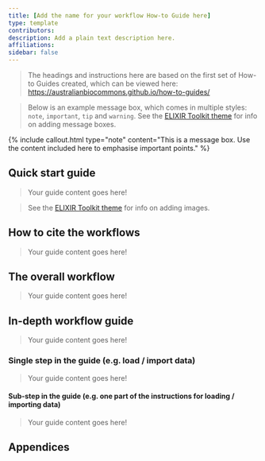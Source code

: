 ```yaml
---
title: [Add the name for your workflow How-to Guide here]
type: template
contributors: 
description: Add a plain text description here.
affiliations: 
sidebar: false
---
```


> The headings and instructions here are based on the first set of How-to Guides created, which can be viewed here: https://australianbiocommons.github.io/how-to-guides/

> Below is an example message box, which comes in multiple styles: `note`, `important`, `tip` and `warning`.
> See the [ELIXIR Toolkit theme](https://elixir-belgium.github.io/elixir-toolkit-theme/markdown_cheat_sheet#message-boxes) for info on adding message boxes.

{% include callout.html type="note" content="This is a message box. Use the content included here to emphasise important points." %}


## Quick start guide

> Your guide content goes here!

> See the [ELIXIR Toolkit theme](https://elixir-belgium.github.io/elixir-toolkit-theme/markdown_cheat_sheet#images) for info on adding images.


## How to cite the workflows

> Your guide content goes here!


## The overall workflow

> Your guide content goes here!


## In-depth workflow guide

> Your guide content goes here!


### Single step in the guide (e.g. load / import data)

> Your guide content goes here!


#### Sub-step in the guide (e.g. one part of the instructions for loading / importing data)

> Your guide content goes here!


## Appendices



